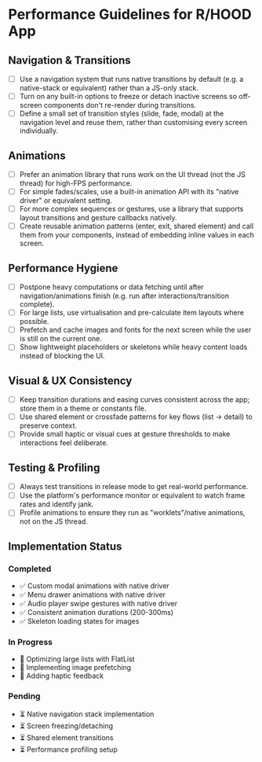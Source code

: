 # Performance Guidelines for R/HOOD App

## Navigation & Transitions

- [ ] Use a navigation system that runs native transitions by default (e.g. a native-stack or equivalent) rather than a JS-only stack.
- [ ] Turn on any built-in options to freeze or detach inactive screens so off-screen components don't re-render during transitions.
- [ ] Define a small set of transition styles (slide, fade, modal) at the navigation level and reuse them, rather than customising every screen individually.

## Animations

- [ ] Prefer an animation library that runs work on the UI thread (not the JS thread) for high-FPS performance.
- [ ] For simple fades/scales, use a built-in animation API with its "native driver" or equivalent setting.
- [ ] For more complex sequences or gestures, use a library that supports layout transitions and gesture callbacks natively.
- [ ] Create reusable animation patterns (enter, exit, shared element) and call them from your components, instead of embedding inline values in each screen.

## Performance Hygiene

- [ ] Postpone heavy computations or data fetching until after navigation/animations finish (e.g. run after interactions/transition complete).
- [ ] For large lists, use virtualisation and pre-calculate item layouts where possible.
- [ ] Prefetch and cache images and fonts for the next screen while the user is still on the current one.
- [ ] Show lightweight placeholders or skeletons while heavy content loads instead of blocking the UI.

## Visual & UX Consistency

- [ ] Keep transition durations and easing curves consistent across the app; store them in a theme or constants file.
- [ ] Use shared element or crossfade patterns for key flows (list → detail) to preserve context.
- [ ] Provide small haptic or visual cues at gesture thresholds to make interactions feel deliberate.

## Testing & Profiling

- [ ] Always test transitions in release mode to get real-world performance.
- [ ] Use the platform's performance monitor or equivalent to watch frame rates and identify jank.
- [ ] Profile animations to ensure they run as "worklets"/native animations, not on the JS thread.

## Implementation Status

### Completed
- ✅ Custom modal animations with native driver
- ✅ Menu drawer animations with native driver
- ✅ Audio player swipe gestures with native driver
- ✅ Consistent animation durations (200-300ms)
- ✅ Skeleton loading states for images

### In Progress
- 🔄 Optimizing large lists with FlatList
- 🔄 Implementing image prefetching
- 🔄 Adding haptic feedback

### Pending
- ⏳ Native navigation stack implementation
- ⏳ Screen freezing/detaching
- ⏳ Shared element transitions
- ⏳ Performance profiling setup
